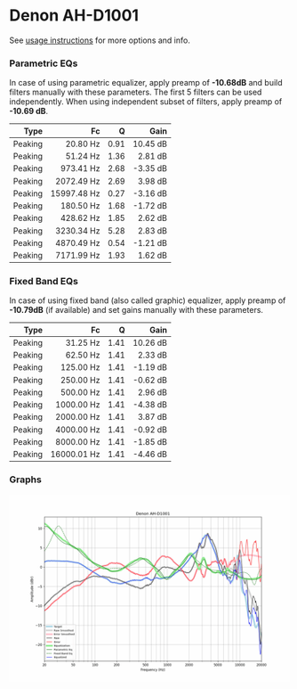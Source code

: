 # Denon AH-D1001
See [usage instructions](https://github.com/jaakkopasanen/AutoEq#usage) for more options and info.

### Parametric EQs
In case of using parametric equalizer, apply preamp of **-10.68dB** and build filters manually
with these parameters. The first 5 filters can be used independently.
When using independent subset of filters, apply preamp of **-10.69 dB**.

| Type    | Fc          |    Q | Gain     |
|--------:|------------:|-----:|---------:|
| Peaking | 20.80 Hz    | 0.91 | 10.45 dB |
| Peaking | 51.24 Hz    | 1.36 | 2.81 dB  |
| Peaking | 973.41 Hz   | 2.68 | -3.35 dB |
| Peaking | 2072.49 Hz  | 2.69 | 3.98 dB  |
| Peaking | 15997.48 Hz | 0.27 | -3.16 dB |
| Peaking | 180.50 Hz   | 1.68 | -1.72 dB |
| Peaking | 428.62 Hz   | 1.85 | 2.62 dB  |
| Peaking | 3230.34 Hz  | 5.28 | 2.83 dB  |
| Peaking | 4870.49 Hz  | 0.54 | -1.21 dB |
| Peaking | 7171.99 Hz  | 1.93 | 1.62 dB  |

### Fixed Band EQs
In case of using fixed band (also called graphic) equalizer, apply preamp of **-10.79dB**
(if available) and set gains manually with these parameters.

| Type    | Fc          |    Q | Gain     |
|--------:|------------:|-----:|---------:|
| Peaking | 31.25 Hz    | 1.41 | 10.26 dB |
| Peaking | 62.50 Hz    | 1.41 | 2.33 dB  |
| Peaking | 125.00 Hz   | 1.41 | -1.19 dB |
| Peaking | 250.00 Hz   | 1.41 | -0.62 dB |
| Peaking | 500.00 Hz   | 1.41 | 2.96 dB  |
| Peaking | 1000.00 Hz  | 1.41 | -4.38 dB |
| Peaking | 2000.00 Hz  | 1.41 | 3.87 dB  |
| Peaking | 4000.00 Hz  | 1.41 | -0.92 dB |
| Peaking | 8000.00 Hz  | 1.41 | -1.85 dB |
| Peaking | 16000.01 Hz | 1.41 | -4.46 dB |

### Graphs
![](./Denon%20AH-D1001.png)